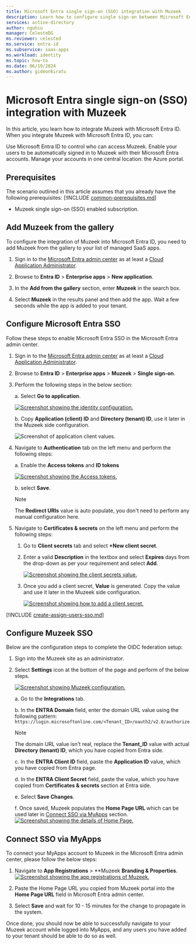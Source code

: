 ```yaml
---
title: Microsoft Entra single sign-on (SSO) integration with Muzeek
description: Learn how to configure single sign-on between Microsoft Entra and Muzeek.
services: active-directory
author: nguhiu
manager: CelesteDG
ms.reviewer: celested
ms.service: entra-id
ms.subservice: saas-apps
ms.workload: identity
ms.topic: how-to
ms.date: 06/19/2024
ms.author: gideonkiratu
---
```


# Microsoft Entra single sign-on (SSO) integration with Muzeek

In this article,  you learn how to integrate Muzeek with Microsoft Entra ID. When you integrate Muzeek with Microsoft Entra ID, you can:

Use Microsoft Entra ID to control who can access Muzeek.
Enable your users to be automatically signed in to Muzeek with their Microsoft Entra accounts.
Manage your accounts in one central location: the Azure portal.

## Prerequisites
The scenario outlined in this article assumes that you already have the following prerequisites:
[!INCLUDE [common-prerequisites.md](~/identity/saas-apps/includes/common-prerequisites.md)]
* Muzeek single sign-on (SSO) enabled subscription.

## Add Muzeek from the gallery

To configure the integration of Muzeek into Microsoft Entra ID, you need to add Muzeek from the gallery to your list of managed SaaS apps.

1. Sign in to the [Microsoft Entra admin center](https://entra.microsoft.com) as at least a [Cloud Application Administrator](~/identity/role-based-access-control/permissions-reference.md#cloud-application-administrator).

1. Browse to **Entra ID** > **Enterprise apps** > **New application**.

1. In the **Add from the gallery** section, enter **Muzeek** in the search box.

1. Select **Muzeek** in the results panel and then add the app. Wait a few seconds while the app is added to your tenant.

## Configure Microsoft Entra SSO

Follow these steps to enable Microsoft Entra SSO in the Microsoft Entra admin center.

1. Sign in to the [Microsoft Entra admin center](https://entra.microsoft.com) as at least a [Cloud Application Administrator](~/identity/role-based-access-control/permissions-reference.md#cloud-application-administrator).

1. Browse to **Entra ID** > **Enterprise apps** > **Muzeek** > **Single sign-on**.

1. Perform the following steps in the below section:

    a. Select **Go to application**.

    [![Screenshot showing the identity configuration.](common/go-to-application.png)](common/go-to-application.png#lightbox)

    b. Copy **Application (client) ID** and **Directory (tenant) ID**, use it later in the Muzeek side configuration.

    ![Screenshot of application client values.](./media/muzeek-tutorial/application-id.png)

1. Navigate to **Authentication** tab on the left menu and perform the following steps:

    a. Enable the **Access tokens** and **ID tokens**

    [![Screenshot showing the Access tokens.](./media/muzeek-tutorial/access-token.png)](./media/muzeek-tutorial/access-token.png#lightbox)

    b. select **Save**.

    >[!NOTE]
    > The **Redirect URIs** value is auto populate, you don't need to perform any manual configuration here.

1. Navigate to **Certificates & secrets** on the left menu and perform the following steps:

    1. Go to **Client secrets** tab and select **+New client secret**.
    1. Enter a valid **Description** in the textbox and select **Expires** days from the drop-down as per your requirement and select **Add**.

        [![Screenshot showing the client secrets value.](common/client-secret.png)](common/client-secret.png#lightbox)

    1. Once you add a client secret, **Value** is generated. Copy the value and use it later in the Muzeek side configuration.

        [![Screenshot showing how to add a client secret.](common/client.png)](common/client.png#lightbox)

[!INCLUDE [create-assign-users-sso.md](~/identity/saas-apps/includes/create-assign-users-sso.md)]

## Configure Muzeek SSO

Below are the configuration steps to complete the OIDC federation setup:

1. Sign into the Muzeek site as an administrator.

1. Select **Settings** icon at the bottom of the page and perform of the below steps.

    [![Screenshot showing Muzeek configuration.](./media/Muzeek-tutorial/configuration.png)](./media/Muzeek-tutorial/configuration.png#lightbox)

    a. Go to the **Integrations** tab.

    b. In the **ENTRA Domain** field, enter the domain URL value using the following pattern: `https://login.microsoftonline.com/<Tenant_ID>/oauth2/v2.0/authorize`

    > [!NOTE]
    > The domain URL value isn't real, replace the **Tenant_ID** value with actual **Directory (tenant) ID**, which you have copied from Entra side.

    c. In the **ENTRA Client ID** field, paste the **Application ID** value, which you have copied from Entra page. 

    d. In the **ENTRA Client Secret** field, paste the value, which you have copied from **Certificates & secrets** section at Entra side.

    e. Select **Save Changes**.

    f. Once saved, Muzeek populates the **Home Page URL** which can be used later in [Connect SSO via MyApps](#connect-sso-via-myapps) section.
    [![Screenshot showing the details of Home Page.](./media/Muzeek-tutorial/image.png)](./media/Muzeek-tutorial/image.png#lightbox)

## Connect SSO via MyApps

To connect your MyApps account to Muzeek in the Microsoft Entra admin center, please follow the below steps:

1. Navigate to **App Registrations** > **Muzeek **Branding & Properties**.
[![Screenshot showing the app registrations of Muzeek.](./media/Muzeek-tutorial/home.png)](./media/Muzeek-tutorial/home.png#lightbox)

1. Paste the Home Page URL you copied from Muzeek portal into the **Home Page URL** field in Microsoft Entra admin center.

1. Select **Save** and wait for 10 - 15 minutes for the change to propagate in the system.

Once done, you should now be able to successfully navigate to your Muzeek account while logged into MyApps, and any users you have added to your tenant should be able to do so as well.
